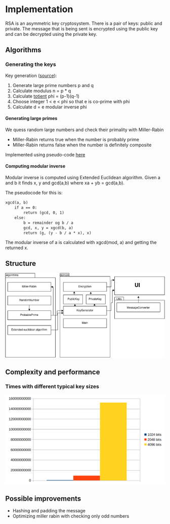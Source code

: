 # Implementation

RSA is an asymmetric key cryptosystem. There is a pair of keys: public and private. The message that is being sent is encrypted using the public key and can be decrypted using the private key. 

## Algorithms

### Generating the keys

Key generation ([source](https://simple.wikipedia.org/wiki/RSA_algorithm)):
1. Generate large prime numbers p and q
2. Calculate modulus n = p * q
3. Calculate [totient](https://simple.wikipedia.org/wiki/Euler%27s_totient_function) phi = (p-1)(q-1)
4. Choose integer 1 < e < phi so that e is co-prime with phi
5. Calculate d = e modular inverse phi

#### Generating large primes

We quess random large numbers and check their primality with Miller-Rabin
* Miller-Rabin returns true when the number is probably prime
* Miller-Rabin returns false when the number is definitely composite

Implemented using pseudo-code [here](https://en.wikipedia.org/wiki/Miller%E2%80%93Rabin_primality_test#Complexity)

#### Computing modular inverse

Modular inverse is computed using Extended Euclidean algorithm. Given a and b it finds x, y and gcd(a,b) where xa + yb = gcd(a,b).

The pseudocode for this is:
```
xgcd(a, b)
    if a == 0:
        return (gcd, 0, 1)
    else:
        b = remainder og b / a
        gcd, x, y = xgcd(b, a)
        return (g, (y - b / a * x), x)

```
The modular inverse of a is calculated with xgcd(mod, a) and getting the returned x.


## Structure 

<img src=https://github.com/LauriKajakko/RSA-cryptosystem/blob/main/Documentation/images/architecture.png />

## Complexity and performance

### Times with different typical key sizes

<img src=https://github.com/LauriKajakko/RSA-cryptosystem/blob/main/Documentation/images/RSA%20times.png />

## Possible improvements

* Hashing and padding the message
* Optimizing miller rabin with checking only odd numbers
